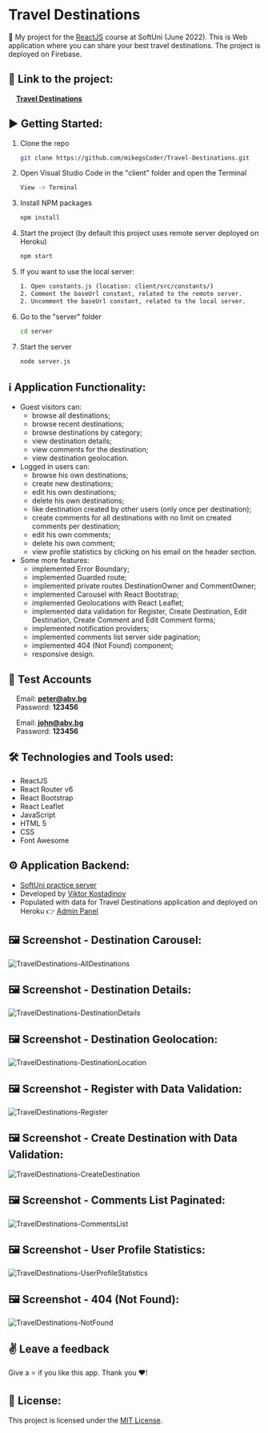 # Travel Destinations

:dart:  My project for the [ReactJS](https://softuni.bg/trainings/3727/reactjs-june-2022) course at SoftUni (June 2022). This is Web application where you can share your best travel destinations. The project is deployed on Firebase.

## 🔗 **Link to the project:**
&nbsp;&nbsp;&nbsp;&nbsp;**[Travel Destinations](https://travel-destinations-88814.firebaseapp.com/)**

## :arrow_forward: Getting Started:

1. Clone the repo
   ```sh
   git clone https://github.com/mikegsCoder/Travel-Destinations.git
   ```
2. Open Visual Studio Code in the "client" folder and open the Terminal
   ```sh
   View -> Terminal
   ```
3. Install NPM packages
   ```sh
   npm install
   ```
4. Start the project (by default this project uses remote server deployed on Heroku)
   ```sh
   npm start
   ```
5. If you want to use the local server:
   ```sh
   1. Open constants.js (location: client/src/constants/)
   2. Comment the baseUrl constant, related to the remote server.
   2. Uncomment the baseUrl constant, related to the local server.
   ```
6. Go to the "server" folder
   ```sh
   cd server
   ```
7. Start the server
   ```sh
   node server.js
   ```

## :information_source: Application Functionality:

- Guest visitors can: 
  - browse all destinations;
  - browse recent destinations;
  - browse destinations by category;
  - view destination details;
  - view comments for the destination;
  - view destination geolocation. 
- Logged in users can:
  - browse his own destinations; 
  - create new destinations;
  - edit his own destinations;
  - delete his own destinations;
  - like destination created by other users (only once per destination);
  - create comments for all destinations with no limit on created comments per destination;
  - edit his own comments;
  - delete his own comment;
  - view profile statistics by clicking on his email on the header section.  
- Some more features:
  - implemented Error Boundary;
  - implemented Guarded route;
  - implemented private routes DestinationOwner and CommentOwner;
  - implemented Carousel with React Bootstrap;
  - implemented Geolocations with React Leaflet;
  - implemented data validation for Register, Create Destination, Edit Destination, Create Comment and Edit Comment forms;
  - implemented notification providers;
  - implemented comments list server side pagination;
  - implemented 404 (Not Found) component;
  - responsive design.

## 🧪 Test Accounts
&nbsp;&nbsp;&nbsp;&nbsp;Email: **peter@abv.bg**  
&nbsp;&nbsp;&nbsp;&nbsp;Password: **123456**  

&nbsp;&nbsp;&nbsp;&nbsp;Email: **john@abv.bg**  
&nbsp;&nbsp;&nbsp;&nbsp;Password: **123456** 

## :hammer_and_wrench: Technologies and Tools used:

- ReactJS
- React Router v6
- React Bootstrap
- React Leaflet
- JavaScript
- HTML 5
- CSS
- Font Awesome

## :gear: Application Backend:

 - [SoftUni practice server](https://github.com/softuni-practice-server/softuni-practice-server) 
 - Developed by [Viktor Kostadinov](https://github.com/viktorpts)
 - Populated with data for Travel Destinations application and deployed on Heroku 👉 [Admin Panel](http://travel-destinations-server.herokuapp.com/admin/)

## :framed_picture: Screenshot - Destination Carousel:

![TravelDestinations-AllDestinations](https://travel-destinations-88814.firebaseapp.com/images/screenshots/DestinationCarousel.jpg)

## :framed_picture: Screenshot - Destination Details:

![TravelDestinations-DestinationDetails](https://travel-destinations-88814.firebaseapp.com/images/screenshots/DestinationDetails.jpg)

## :framed_picture: Screenshot - Destination Geolocation:

![TravelDestinations-DestinationLocation](https://travel-destinations-88814.firebaseapp.com/images/screenshots/DestinationLocation.jpg)

## :framed_picture: Screenshot - Register with Data Validation:

![TravelDestinations-Register](https://travel-destinations-88814.firebaseapp.com/images/screenshots/Register.jpg)

## :framed_picture: Screenshot - Create Destination with Data Validation:

![TravelDestinations-CreateDestination](https://travel-destinations-88814.firebaseapp.com/images/screenshots/CreateDestination.jpg)

## :framed_picture: Screenshot - Comments List Paginated:

![TravelDestinations-CommentsList](https://travel-destinations-88814.firebaseapp.com/images/screenshots/CommentsList.jpg)

## :framed_picture: Screenshot - User Profile Statistics:

![TravelDestinations-UserProfileStatistics](https://travel-destinations-88814.firebaseapp.com/images/screenshots/UserProfileStatistics.jpg)

## :framed_picture: Screenshot - 404 (Not Found):

![TravelDestinations-NotFound](https://travel-destinations-88814.firebaseapp.com/images/screenshots/404.jpg)

## :v: Leave a feedback
Give a :star: if you like this app.
Thank you ❤️!

## 📖 License:

This project is licensed under the [MIT License](LICENSE).